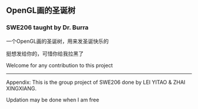 ## OpenGL画的圣诞树

### SWE206 taught by Dr. Burra

一个OpenGL画的圣诞树，用来发圣诞快乐的

挺想发给你的，可惜你给我拉黑了

Welcome for any contribution to this project

---

Appendix: This is the group project of SWE206 done by LEI YITAO & ZHAI XINGXIANG.

Updation may be done when I am free
